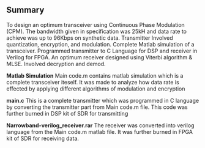 ## Summary
To design an optimum transceiver using Continuous Phase Modulation (CPM).  The bandwidth given in specification was 25kH and data rate to achieve was up to 96Kbps on synthetic data. Transmitter Involved quantization, encryption, and modulation. Complete Matlab simulation of a transceiver. Programmed transmitter to C Language for DSP and receiver in Verilog for FPGA.  An optimum receiver designed using Viterbi algorithm &amp; MLSE. Involved decryption and demod. 

**Matlab Simulation**
Main code.m contains matlab simulation which is a complete transceiver iteself. It was made to analyze how data rate is effected by applying different algorithms of modulation and encryption

**main.c**
This is a complete transmitter which was programmed in C language by converting the transmitter part from Main code.m file. This code was further burned in DSP kit of SDR for transmitting

**Narrowband-verilog_receiver.rar**
The receiver was converted into verilog language from the Main code.m matlab file. It was further burned in FPGA kit of SDR for receiving data.
